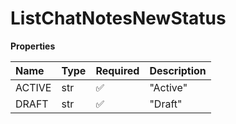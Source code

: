 # ListChatNotesNewStatus

**Properties**

| Name   | Type | Required | Description |
| :----- | :--- | :------- | :---------- |
| ACTIVE | str  | ✅       | "Active"    |
| DRAFT  | str  | ✅       | "Draft"     |

<!-- This file was generated by liblab | https://liblab.com/ -->
